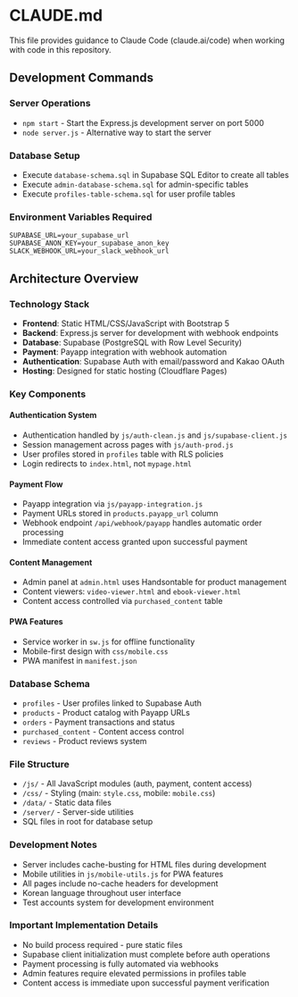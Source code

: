 # CLAUDE.md

This file provides guidance to Claude Code (claude.ai/code) when working with code in this repository.

## Development Commands

### Server Operations
- `npm start` - Start the Express.js development server on port 5000
- `node server.js` - Alternative way to start the server

### Database Setup
- Execute `database-schema.sql` in Supabase SQL Editor to create all tables
- Execute `admin-database-schema.sql` for admin-specific tables
- Execute `profiles-table-schema.sql` for user profile tables

### Environment Variables Required
```
SUPABASE_URL=your_supabase_url
SUPABASE_ANON_KEY=your_supabase_anon_key
SLACK_WEBHOOK_URL=your_slack_webhook_url
```

## Architecture Overview

### Technology Stack
- **Frontend**: Static HTML/CSS/JavaScript with Bootstrap 5
- **Backend**: Express.js server for development with webhook endpoints
- **Database**: Supabase (PostgreSQL with Row Level Security)
- **Payment**: Payapp integration with webhook automation
- **Authentication**: Supabase Auth with email/password and Kakao OAuth
- **Hosting**: Designed for static hosting (Cloudflare Pages)

### Key Components

#### Authentication System
- Authentication handled by `js/auth-clean.js` and `js/supabase-client.js`
- Session management across pages with `js/auth-prod.js`
- User profiles stored in `profiles` table with RLS policies
- Login redirects to `index.html`, not `mypage.html`

#### Payment Flow
- Payapp integration via `js/payapp-integration.js`
- Payment URLs stored in `products.payapp_url` column
- Webhook endpoint `/api/webhook/payapp` handles automatic order processing
- Immediate content access granted upon successful payment

#### Content Management
- Admin panel at `admin.html` uses Handsontable for product management
- Content viewers: `video-viewer.html` and `ebook-viewer.html`
- Content access controlled via `purchased_content` table

#### PWA Features
- Service worker in `sw.js` for offline functionality
- Mobile-first design with `css/mobile.css`
- PWA manifest in `manifest.json`

### Database Schema
- `profiles` - User profiles linked to Supabase Auth
- `products` - Product catalog with Payapp URLs
- `orders` - Payment transactions and status
- `purchased_content` - Content access control
- `reviews` - Product reviews system

### File Structure
- `/js/` - All JavaScript modules (auth, payment, content access)
- `/css/` - Styling (main: `style.css`, mobile: `mobile.css`)
- `/data/` - Static data files
- `/server/` - Server-side utilities
- SQL files in root for database setup

### Development Notes
- Server includes cache-busting for HTML files during development
- Mobile utilities in `js/mobile-utils.js` for PWA features
- All pages include no-cache headers for development
- Korean language throughout user interface
- Test accounts system for development environment

### Important Implementation Details
- No build process required - pure static files
- Supabase client initialization must complete before auth operations
- Payment processing is fully automated via webhooks
- Admin features require elevated permissions in profiles table
- Content access is immediate upon successful payment verification